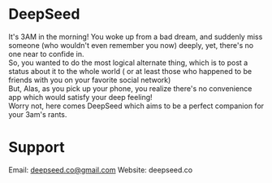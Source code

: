 # DeepSeed

It's 3AM in the morning! You woke up from a bad dream, and suddenly miss someone (who wouldn't even remember you now) deeply, yet, there's no one near to confide in.  
So, you wanted to do the most logical alternate thing, which is to post a status about it to the whole world ( or at least those who happened to be friends with you on your favorite social network)  
But, Alas, as you pick up your phone, you realize there's no convenience app which would satisfy your deep feeling!  
Worry not, here comes DeepSeed which aims to be a perfect companion for your 3am's rants.

# Support

Email: deepseed.co@gmail.com
Website: deepseed.co
